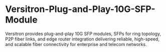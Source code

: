 # Versitron-Plug-and-Play-10G-SFP-Module
Versitron provides plug-and-play 10G SFP modules, SFPs for ring topology, P2P fiber links, and edge router integration delivering reliable, high-speed, and scalable fiber connectivity for enterprise and telecom networks.
